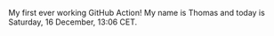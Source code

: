 My first ever working GitHub Action!
My name is Thomas and today is Saturday, 16 December, 13:06 CET. 
